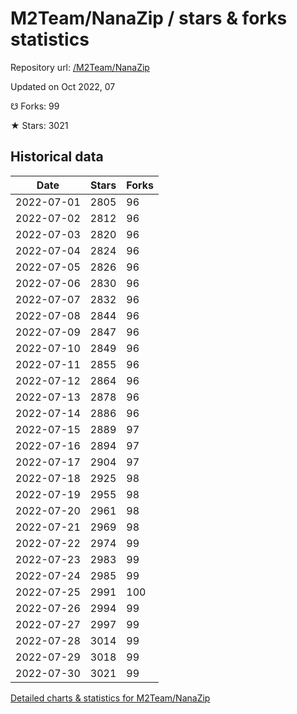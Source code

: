 # M2Team/NanaZip / stars & forks statistics

Repository url: [/M2Team/NanaZip](https://github.com/M2Team/NanaZip)

Updated on Oct 2022, 07

☋ Forks: 99

★ Stars: 3021

## Historical data
| Date | Stars | Forks |
|------|-------|-------|
| 2022-07-01 | 2805 | 96 | 
| 2022-07-02 | 2812 | 96 | 
| 2022-07-03 | 2820 | 96 | 
| 2022-07-04 | 2824 | 96 | 
| 2022-07-05 | 2826 | 96 | 
| 2022-07-06 | 2830 | 96 | 
| 2022-07-07 | 2832 | 96 | 
| 2022-07-08 | 2844 | 96 | 
| 2022-07-09 | 2847 | 96 | 
| 2022-07-10 | 2849 | 96 | 
| 2022-07-11 | 2855 | 96 | 
| 2022-07-12 | 2864 | 96 | 
| 2022-07-13 | 2878 | 96 | 
| 2022-07-14 | 2886 | 96 | 
| 2022-07-15 | 2889 | 97 | 
| 2022-07-16 | 2894 | 97 | 
| 2022-07-17 | 2904 | 97 | 
| 2022-07-18 | 2925 | 98 | 
| 2022-07-19 | 2955 | 98 | 
| 2022-07-20 | 2961 | 98 | 
| 2022-07-21 | 2969 | 98 | 
| 2022-07-22 | 2974 | 99 | 
| 2022-07-23 | 2983 | 99 | 
| 2022-07-24 | 2985 | 99 | 
| 2022-07-25 | 2991 | 100 | 
| 2022-07-26 | 2994 | 99 | 
| 2022-07-27 | 2997 | 99 | 
| 2022-07-28 | 3014 | 99 | 
| 2022-07-29 | 3018 | 99 | 
| 2022-07-30 | 3021 | 99 | 


[Detailed charts & statistics for M2Team/NanaZip](https://reviewgithub.com/rep/M2Team/NanaZip)
